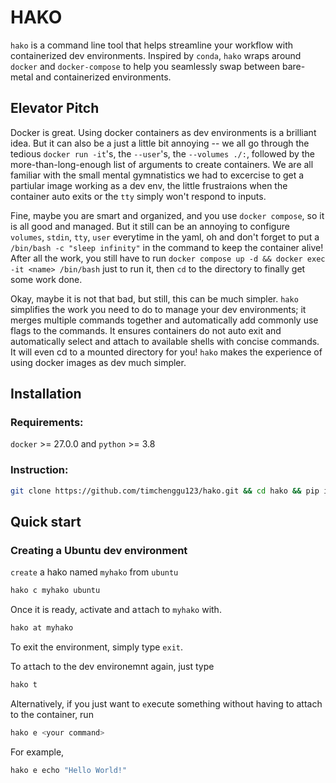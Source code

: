 # HAKO
`hako` is a command line tool that helps streamline your workflow with containerized dev environments. Inspired by `conda`, `hako` wraps around `docker` and `docker-compose` to help you seamlessly swap between bare-metal and containerized environments.

## Elevator Pitch
Docker is great. Using docker containers as dev environments is a brilliant idea. But it can also be a just a little bit annoying -- we all go through the tedious `docker run -it`'s, the `--user`'s, the `--volumes ./:`, followed by the more-than-long-enough list of arguments to create containers. We are all familiar with the small mental gymnatistics we had to excercise to get a partiular image working as a dev env, the little frustraions when the container auto exits or the `tty` simply won't respond to inputs.

Fine, maybe you are smart and organized, and you use `docker compose`, so it is all good and managed. But it still can be an annoying to configure `volumes`, `stdin`, `tty`, `user` everytime in the yaml, oh and don't forget to put a `/bin/bash -c "sleep infinity"` in the command to keep the container alive! After all the work, you still have to run `docker compose up -d && docker exec -it <name> /bin/bash` just to run it, then `cd` to the directory to finally get some work done. 

Okay, maybe it is not that bad, but still, this can be much simpler. `hako` simplifies the work you need to do to manage your dev environments; it merges multiple commands together and automatically add commonly use flags to the commands. It ensures containers do not auto exit and automatically select and attach to available shells with concise commands. It will even cd to a mounted directory for you! `hako` makes the experience of using docker images as dev much simpler. 
## Installation
### Requirements:
`docker` >= 27.0.0 and `python` >= 3.8

### Instruction:
```bash
git clone https://github.com/timchenggu123/hako.git && cd hako && pip install .
```

## Quick start
### Creating a Ubuntu dev environment
`create` a hako named `myhako` from `ubuntu`
```bash
hako c myhako ubuntu
```
Once it is ready, `a`ctivate and a`t`tach to `myhako` with.
```bash
hako at myhako
```
To exit the environment, simply type `exit`. 

To a`t`tach to the dev environemnt again, just type
```bash
hako t
```
Alternatively, if you just want to `e`xecute something without having to attach to the container, run
```bash
hako e <your command>
```
For example,
```bash
hako e echo "Hello World!"
```
